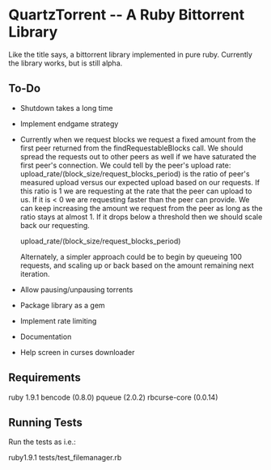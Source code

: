 QuartzTorrent -- A Ruby Bittorrent Library 
==========================================

Like the title says, a bittorrent library implemented in pure ruby. Currently 
the library works, but is still alpha.

To-Do
-----

  - Shutdown takes a long time
  - Implement endgame strategy
  - Currently when we request blocks we request a fixed amount from the first peer returned from the findRequestableBlocks
    call. We should spread the requests out to other peers as well if we have saturated the first peer's connection.
    We could tell by the peer's upload rate: upload_rate/(block_size/request_blocks_period) is the ratio of peer's measured
    upload versus our expected upload based on our requests. If this ratio is 1 we are requesting at the rate that the 
    peer can upload to us. If it is < 0 we are requesting faster than the peer can provide. We can keep increasing the
    amount we request from the peer as long as the ratio stays at almost 1. If it drops below a threshold then we should scale
    back our requesting.

      upload_rate/(block_size/request_blocks_period)

    Alternately, a simpler approach could be to begin by queueing 100 requests, and scaling up or back based on the amount
    remaining next iteration.
  - Allow pausing/unpausing torrents
  - Package library as a gem
  - Implement rate limiting
  - Documentation
  - Help screen in curses downloader

Requirements
------------

ruby 1.9.1
bencode (0.8.0)
pqueue (2.0.2)
rbcurse-core (0.0.14)

Running Tests
-------------

Run the tests as i.e.:

ruby1.9.1 tests/test_filemanager.rb

